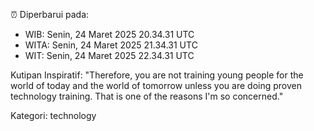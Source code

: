 ⏰ Diperbarui pada:
- WIB: Senin, 24 Maret 2025 20.34.31 UTC
- WITA: Senin, 24 Maret 2025 21.34.31 UTC
- WIT: Senin, 24 Maret 2025 22.34.31 UTC

Kutipan Inspiratif:
"Therefore, you are not training young people for the world of today and the world of tomorrow unless you are doing proven technology training. That is one of the reasons I'm so concerned."


Kategori: technology

